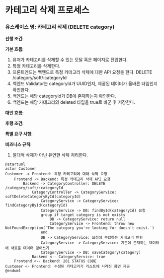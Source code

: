 # 카테고리 삭제 프로세스

### 유스케이스 명: 카테고리 삭제 (DELETE category)

**선행 조건**:

**기본 흐름**:

1. 유저가 카테고리를 삭제할 수 있는 모달 혹은 페이지로 진입한다.
2. 특정 카테고리를 삭제한다.
3. 프론트엔드는 백엔드로 특정 카테고리 삭제에 대한 API 요청을 한다. DELETE /category/soft/:categoryId
4. 백엔드 Validator는 categoryId가 UUID인지, 제공된 데이터가 올바른 타입인지 확인한다.
5. 백엔드는 해당 categoryId가 DB에 존재하는지 확인한다.
6. 백엔드는 해당 카테고리의 deleted 타입을 true로 바꾼 후 저장한다.

**대안 흐름**:

**후행 조건**:

**특별 요구 사항**:

**비즈니스 규칙**:

1. 절대적 삭제가 아닌 유연한 삭제 처리한다.

```plantuml
@startuml
actor Customer
Customer -> Frontend: 특정 카테고리에 대해 삭제 요청
    Frontend -> Backend: 특정 카테고리 삭제 API 요청
        Backend -> CategoryController: DELETE /category/soft/:categoryId
            CategoryController -> CategoryService: softDeleteCategoryById(categoryId)
                CategoryService -> CategoryService: findCategoryById(categoryId)
                CategoryService -> DB: findById(categoryId) 요청
                group if target category is not exists
                    DB -> CategoryService: return null
                    CategoryService -> Frontend: throw new NotFoundException(`The category you're looking for doesn't exist.`)
                end
                DB -> CategoryService: 요청에 부합하는 카테고리 반환
                CategoryService -> CategoryService: 기존에 존재하는 데이터에 새로운 데이터 덮어쓰기
                CategoryService -> DB: saveCategory(category)
            Backend <-- CategoryService: true
    Frontend <-- Backend: 201 STATUS CODE
Customer <- Frontend: 수정된 카테고리가 리스트에 사라진 화면 제공
@enduml
```
